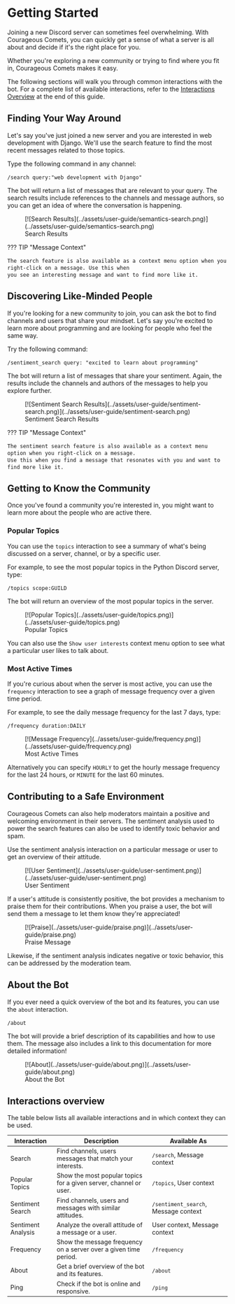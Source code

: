 # Getting Started

Joining a new Discord server can sometimes feel overwhelming. With Courageous Comets, you can quickly get a sense
of what a server is all about and decide if it's the right place for you.

Whether you're exploring a new community or trying to find where you fit in, Courageous Comets makes it easy.

The following sections will walk you through common interactions with the bot. For a complete list of available
interactions, refer to the [Interactions Overview](#interactions-overview) at the end of this guide.

## Finding Your Way Around

Let's say you've just joined a new server and you are interested in web development with Django. We'll use the
search feature to find the most recent messages related to those topics.

Type the following command in any channel:

```plaintext
/search query:"web development with Django"
```

The bot will return a list of messages that are relevant to your query. The search results include references to
the channels and message authors, so you can get an idea of where the conversation is happening.

<figure markdown="span" style="max-width: 500px;">
    [![Search Results](../assets/user-guide/semantics-search.png)](../assets/user-guide/semantics-search.png)
    <figcaption>Search Results</figcaption>
</figure>

??? TIP "Message Context"

    The search feature is also available as a context menu option when you right-click on a message. Use this when
    you see an interesting message and want to find more like it.

## Discovering Like-Minded People

If you're looking for a new community to join, you can ask the bot to find channels and users that share your mindset.
Let's say you're excited to learn more about programming and are looking for people who feel the same way.

Try the following command:

```plaintext
/sentiment_search query: "excited to learn about programming"
```

The bot will return a list of messages that share your sentiment. Again, the results include the channels and authors
of the messages to help you explore further.

<figure markdown="span" style="max-width: 500px;">
    [![Sentiment Search Results](../assets/user-guide/sentiment-search.png)](../assets/user-guide/sentiment-search.png)
    <figcaption>Sentiment Search Results</figcaption>
</figure>

??? TIP "Message Context"

    The sentiment search feature is also available as a context menu option when you right-click on a message.
    Use this when you find a message that resonates with you and want to find more like it.

## Getting to Know the Community

Once you've found a community you're interested in, you might want to learn more about the people who are active
there.

### Popular Topics

You can use the `topics` interaction to see a summary of what's being discussed on a server, channel, or
by a specific user.

For example, to see the most popular topics in the Python Discord server, type:

```plaintext
/topics scope:GUILD
```

The bot will return an overview of the most popular topics in the server.

<figure markdown="span" style="max-width: 500px;">
    [![Popular Topics](../assets/user-guide/topics.png)](../assets/user-guide/topics.png)
    <figcaption>Popular Topics</figcaption>
</figure>

You can also use the `Show user interests` context menu option to see what a particular user likes to talk about.

### Most Active Times

If you're curious about when the server is most active, you can use the `frequency` interaction to see a graph
of message frequency over a given time period.

For example, to see the daily message frequency for the last 7 days, type:

```plaintext
/frequency duration:DAILY
```

<figure markdown="span" style="max-width: 500px;">
    [![Message Frequency](../assets/user-guide/frequency.png)](../assets/user-guide/frequency.png)
    <figcaption>Most Active Times</figcaption>
</figure>

Alternatively you can specify `HOURLY` to get the hourly message frequency for the last 24 hours, or `MINUTE`
for the last 60 minutes.

## Contributing to a Safe Environment

Courageous Comets can also help moderators maintain a positive and welcoming environment in their servers.
The sentiment analysis used to power the search features can also be used to identify toxic behavior and spam.

Use the sentiment analysis interaction on a particular message or user to get an overview of their attitude.

<figure markdown="span" style="max-width: 500px;">
    [![User Sentiment](../assets/user-guide/user-sentiment.png)](../assets/user-guide/user-sentiment.png)
    <figcaption>User Sentiment</figcaption>
</figure>

If a user's attitude is consistently positive, the bot provides a mechanism to praise them for their contributions.
When you praise a user, the bot will send them a message to let them know they're appreciated!

<figure markdown="span" style="max-width: 500px;">
    [![Praise](../assets/user-guide/praise.png)](../assets/user-guide/praise.png)
    <figcaption>Praise Message</figcaption>
</figure>

Likewise, if the sentiment analysis indicates negative or toxic behavior, this can be addressed by the moderation
team.

## About the Bot

If you ever need a quick overview of the bot and its features, you can use the `about` interaction.

```plaintext
/about
```

The bot will provide a brief description of its capabilities and how to use them. The message also includes a link
to this documentation for more detailed information!

<figure markdown="span" style="max-width: 500px;">
    [![About](../assets/user-guide/about.png)](../assets/user-guide/about.png)
    <figcaption>About the Bot</figcaption>
</figure>

## Interactions overview

The table below lists all available interactions and in which context they can be used.

| Interaction        | Description                                                       | Available As                         |
| ------------------ | ----------------------------------------------------------------- | ------------------------------------ |
| Search             | Find channels, users messages that match your interests.          | `/search`, Message context           |
| Popular Topics     | Show the most popular topics for a given server, channel or user. | `/topics`, User context              |
| Sentiment Search   | Find channels, users and messages with similar attitudes.         | `/sentiment_search`, Message context |
| Sentiment Analysis | Analyze the overall attitude of a message or a user.              | User context, Message context        |
| Frequency          | Show the message frequency on a server over a given time period.  | `/frequency`                         |
| About              | Get a brief overview of the bot and its features.                 | `/about`                             |
| Ping               | Check if the bot is online and responsive.                        | `/ping`                              |

